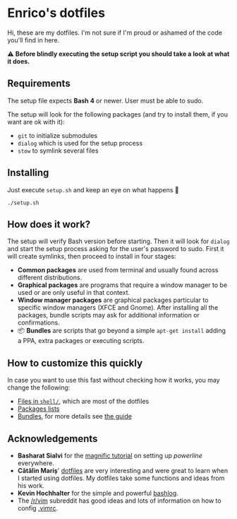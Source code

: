 # Enrico's dotfiles
Hi, these are my dotfiles. I'm not sure if I'm proud or ashamed of the code you'll find in here.

:warning: **Before blindly executing the setup script you should take a look at what it does.**

## Requirements
The setup file expects **Bash 4** or newer. User must be able to sudo.

The setup will look for the following packages (and try to install them, if you want are ok with it):
  * `git` to initialize submodules
  * `dialog` which is used for the setup process
  * `stow` to symlink several files

## Installing
Just execute `setup.sh` and keep an eye on what happens :crystal_ball:

```
./setup.sh
```

## How does it work?
The setup will verify Bash version before starting. Then it will look for `dialog` and start the setup process asking for the user's password to sudo.
First it will create symlinks, then proceed to install in four stages:
  * **Common packages** are used from terminal and usually found across different distributions.
  * **Graphical packages** are programs that require a window manager to be used or are only useful in that context.
  * **Window manager packages** are graphical packages particular to specific window managers (XFCE and Gnome).
    After installing all the packages, bundle scripts may ask for additional information or confirmations.
  * :package: **Bundles** are scripts that go beyond a simple `apt-get install` adding a PPA, extra packages or executing scripts.

## How to customize this quickly
In case you want to use this fast without checking how it works, you may change the following:
  * [Files in `shell/`](./shell/), which are most of the dotfiles
  * [Packages lists](./common/settings.sh)
  * [Bundles](./bundles/), for more details see [the guide](./bundles/about-bundles.md)

## Acknowledgements
  * **Basharat Sialvi** for the [magnific tutorial](https://askubuntu.com/a/283909/198486) on setting up *powerline* everywhere.
  * **Cătălin Mariș**' [dotfiles](https://github.com/alrra/dotfiles) are very interesting and were great to learn when I started using dotfiles. My dotfiles take some functions and ideas from his work.
  * **Kevin Hochhalter** for the simple and powerful [bashlog](https://github.com/klhochhalter/bashlog).
  * The [/r/vim](https://www.reddit.com/r/vim/) subreddit has good ideas and lots of information on how to config [.vimrc](./bundles/vim/vim/vimrc).
